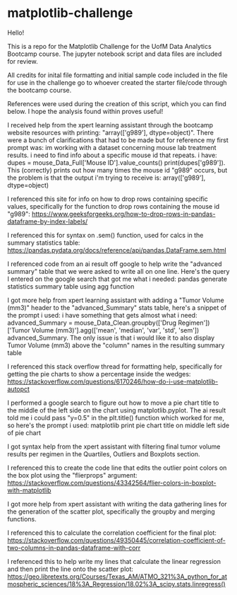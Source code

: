 # matplotlib-challenge

Hello!

This is a repo for the Matplotlib Challenge for the UofM Data Analytics Bootcamp course. The jupyter notebook script and data files are included for review. 

All credits for inital file formatting and initial sample code included in the file for use in the challenge go to whoever created the starter file/code through the bootcamp course.

References were used during the creation of this script, which you can find below. I hope the analysis found within proves useful!

I received help from the xpert learning assistant through the bootcamp website resources with printing: "array(['g989'], dtype=object)". There were a bunch of clarifications that had to be made but for reference my first prompt was:
im working with a dataset concerning mouse lab treatment results. i need to find info about a specific mouse id that repeats. i have: dupes = mouse_Data_Full['Mouse ID'].value_counts() print(dupes['g989']). This (correctly) prints out how many times the mouse id "g989" occurs, but the problem is that the output i'm trying to receive is: array(['g989'], dtype=object)

I referenced this site for info on how to drop rows containing specific values, specifically for the function to drop rows containing the mouse id "g989":
https://www.geeksforgeeks.org/how-to-drop-rows-in-pandas-dataframe-by-index-labels/

I referenced this for syntax on .sem() function, used for calcs in the summary statistics table:
https://pandas.pydata.org/docs/reference/api/pandas.DataFrame.sem.html

I referenced code from an ai result off google to help write the "advanced summary" table that we were asked to write all on one line. Here's the query I entered on the google search that got me what i needed:
pandas generate statistics summary table using agg function

I got more help from xpert learning assistant with adding a "Tumor Volume (mm3)" header to the "advanced_Summary" stats table,
here's a snippet of the prompt i used:
i have something that gets almost what i need: advanced_Summary = mouse_Data_Clean.groupby(['Drug Regimen'])['Tumor Volume (mm3)'].agg(['mean', 'median', 'var', 'std', 'sem']) advanced_Summary. The only issue is that i would like it to also display Tumor Volume (mm3) above the "column" names in the resulting summary table

I referenced this stack overflow thread for formatting help, specifically for getting the pie charts to show a percentage inside the wedges:
https://stackoverflow.com/questions/6170246/how-do-i-use-matplotlib-autopct 

I performed a google search to figure out how to move a pie chart title to the middle of the left side on the chart using matplotlib.pyplot. The ai result told me i could pass "y=0.5" in the plt.title() function which worked for me, so here's the prompt i used:
matplotlib print pie chart title on middle left side of pie chart

I got syntax help from the xpert assistant with filtering final tumor volume results per regimen in the Quartiles, Outliers and Boxplots section.

I referenced this to create the code line that edits the outlier point colors on the box plot using the "flierprops" argument:
https://stackoverflow.com/questions/43342564/flier-colors-in-boxplot-with-matplotlib

I got more help from xpert assistant with writing the data gathering lines for the generation of the scatter plot, specifically the groupby and merging functions.

I referenced this to calculate the correlation coefficient for the final plot:
https://stackoverflow.com/questions/49350445/correlation-coefficient-of-two-columns-in-pandas-dataframe-with-corr

I referenced this to help write my lines that calculate the linear regression and then print the line onto the scatter plot:
https://geo.libretexts.org/Courses/Texas_AM/ATMO_321%3A_python_for_atmospheric_sciences/18%3A_Regression/18.02%3A_scipy.stats.linregress()

